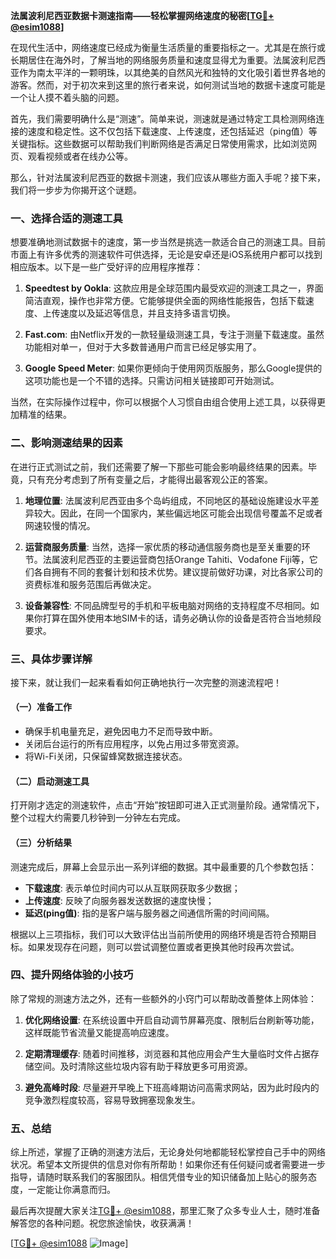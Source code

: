 **法属波利尼西亚数据卡测速指南——轻松掌握网络速度的秘密[[TG💪+ @esim1088](https://t.me/s/esim1088)]**

在现代生活中，网络速度已经成为衡量生活质量的重要指标之一。尤其是在旅行或长期居住在海外时，了解当地的网络服务质量和速度显得尤为重要。法属波利尼西亚作为南太平洋的一颗明珠，以其绝美的自然风光和独特的文化吸引着世界各地的游客。然而，对于初次来到这里的旅行者来说，如何测试当地的数据卡速度可能是一个让人摸不着头脑的问题。

首先，我们需要明确什么是“测速”。简单来说，测速就是通过特定工具检测网络连接的速度和稳定性。这不仅包括下载速度、上传速度，还包括延迟（ping值）等关键指标。这些数据可以帮助我们判断网络是否满足日常使用需求，比如浏览网页、观看视频或者在线办公等。

那么，针对法属波利尼西亚的数据卡测速，我们应该从哪些方面入手呢？接下来，我们将一步步为你揭开这个谜题。

### 一、选择合适的测速工具

想要准确地测试数据卡的速度，第一步当然是挑选一款适合自己的测速工具。目前市面上有许多优秀的测速软件可供选择，无论是安卓还是iOS系统用户都可以找到相应版本。以下是一些广受好评的应用程序推荐：

1. **Speedtest by Ookla**: 这款应用是全球范围内最受欢迎的测速工具之一，界面简洁直观，操作也非常方便。它能够提供全面的网络性能报告，包括下载速度、上传速度以及延迟等信息，并且支持多语言切换。
   
2. **Fast.com**: 由Netflix开发的一款轻量级测速工具，专注于测量下载速度。虽然功能相对单一，但对于大多数普通用户而言已经足够实用了。

3. **Google Speed Meter**: 如果你更倾向于使用网页版服务，那么Google提供的这项功能也是一个不错的选择。只需访问相关链接即可开始测试。

当然，在实际操作过程中，你可以根据个人习惯自由组合使用上述工具，以获得更加精准的结果。

### 二、影响测速结果的因素

在进行正式测试之前，我们还需要了解一下那些可能会影响最终结果的因素。毕竟，只有充分考虑到了所有变量之后，才能得出最客观公正的答案。

1. **地理位置**: 法属波利尼西亚由多个岛屿组成，不同地区的基础设施建设水平差异较大。因此，在同一个国家内，某些偏远地区可能会出现信号覆盖不足或者网速较慢的情况。

2. **运营商服务质量**: 当然，选择一家优质的移动通信服务商也是至关重要的环节。法属波利尼西亚的主要运营商包括Orange Tahiti、Vodafone Fiji等，它们各自拥有不同的套餐计划和技术优势。建议提前做好功课，对比各家公司的资费标准和服务范围后再做决定。

3. **设备兼容性**: 不同品牌型号的手机和平板电脑对网络的支持程度不尽相同。如果你打算在国外使用本地SIM卡的话，请务必确认你的设备是否符合当地频段要求。

### 三、具体步骤详解

接下来，就让我们一起来看看如何正确地执行一次完整的测速流程吧！

#### （一）准备工作
- 确保手机电量充足，避免因电力不足而导致中断。
- 关闭后台运行的所有应用程序，以免占用过多带宽资源。
- 将Wi-Fi关闭，只保留蜂窝数据连接状态。

#### （二）启动测速工具
打开刚才选定的测速软件，点击“开始”按钮即可进入正式测量阶段。通常情况下，整个过程大约需要几秒钟到一分钟左右完成。

#### （三）分析结果
测速完成后，屏幕上会显示出一系列详细的数据。其中最重要的几个参数包括：
- **下载速度**: 表示单位时间内可以从互联网获取多少数据；
- **上传速度**: 反映了向服务器发送数据的速度快慢；
- **延迟(ping值)**: 指的是客户端与服务器之间通信所需的时间间隔。

根据以上三项指标，我们可以大致评估出当前所使用的网络环境是否符合预期目标。如果发现存在问题，则可以尝试调整位置或者更换其他时段再次尝试。

### 四、提升网络体验的小技巧

除了常规的测速方法之外，还有一些额外的小窍门可以帮助改善整体上网体验：

1. **优化网络设置**: 在系统设置中开启自动调节屏幕亮度、限制后台刷新等功能，这样既能节省流量又能提高响应速度。
   
2. **定期清理缓存**: 随着时间推移，浏览器和其他应用会产生大量临时文件占据存储空间。及时清除这些垃圾内容有助于释放更多可用资源。

3. **避免高峰时段**: 尽量避开早晚上下班高峰期访问高需求网站，因为此时段内的竞争激烈程度较高，容易导致拥塞现象发生。

### 五、总结

综上所述，掌握了正确的测速方法后，无论身处何地都能轻松掌控自己手中的网络状况。希望本文所提供的信息对你有所帮助！如果你还有任何疑问或者需要进一步指导，请随时联系我们的客服团队。相信凭借专业的知识储备加上贴心的服务态度，一定能让你满意而归。

最后再次提醒大家关注[TG💪+ @esim1088](https://t.me/s/esim1088)，那里汇聚了众多专业人士，随时准备解答您的各种问题。祝您旅途愉快，收获满满！

[[TG💪+ @esim1088](https://t.me/s/esim1088) ![Image](https://i.postimg.cc/4NQfJmqS/Snipaste-2025-05-13-00-14-12.png)]